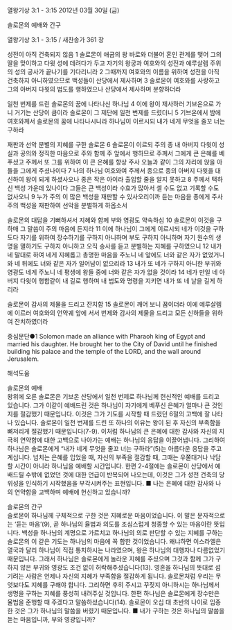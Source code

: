 열왕기상 3:1 - 3:15 
2012년 03월 30일 (금)

솔로몬의 예배와 간구



열왕기상 3:1 - 3:15 / 새찬송가 361 장


성전이 아직 건축되지 않음
1 솔로몬이 애굽의 왕 바로와 더불어 혼인 관계를 맺어 그의 딸을 맞이하고 다윗 성에 데려다가 두고 자기의 왕궁과 여호와의 성전과 예루살렘 주위의 성의 공사가 끝나기를 기다리니라 2 그때까지 여호와의 이름을 위하여 성전을 아직 건축하지 아니하였으므로 백성들이 산당에서 제사하며 3 솔로몬이 여호와를 사랑하고 그의 아버지 다윗의 법도를 행하였으나 산당에서 제사하며 분향하더라

일천 번제를 드린 솔로몬의 꿈에 나타나신 하나님
4 이에 왕이 제사하러 기브온으로 가니 거기는 산당이 큼이라 솔로몬이 그 제단에 일천 번제를 드렸더니 5 기브온에서 밤에 여호와께서 솔로몬의 꿈에 나타나시니라 하나님이 이르시되 내가 네게 무엇을 줄꼬 너는 구하라

재판과 선악 분별의 지혜를 구한 솔로몬
6 솔로몬이 이르되 주의 종 내 아버지 다윗이 성실과 공의와 정직한 마음으로 주와 함께 주 앞에서 행하므로 주께서 그에게 큰 은혜를 베푸셨고 주께서 또 그를 위하여 이 큰 은혜를 항상 주사 오늘과 같이 그의 자리에 앉을 아들을 그에게 주셨나이다 7 나의 하나님 여호와여 주께서 종으로 종의 아버지 다윗을 대신하여 왕이 되게 하셨사오나 종은 작은 아이라 출입할 줄을 알지 못하고 8 주께서 택하신 백성 가운데 있나이다 그들은 큰 백성이라 수효가 많아서 셀 수도 없고 기록할 수도 없사오니 9 누가 주의 이 많은 백성을 재판할 수 있사오리이까 듣는 마음을 종에게 주사 주의 백성을 재판하여 선악을 분별하게 하옵소서

솔로몬의 대답을 기뻐하셔서 지혜와 함께 부와 영광도 약속하심
10 솔로몬이 이것을 구하매 그 말씀이 주의 마음에 든지라 11 이에 하나님이 그에게 이르시되 네가 이것을 구하도다 자기를 위하여 장수하기를 구하지 아니하며 부도 구하지 아니하며 자기 원수의 생명을 멸하기도 구하지 아니하고 오직 송사를 듣고 분별하는 지혜를 구하였으니 12 내가 네 말대로 하여 네게 지혜롭고 총명한 마음을 주노니 네 앞에도 너와 같은 자가 없었거니와 네 뒤에도 너와 같은 자가 일어남이 없으리라 13 내가 또 네가 구하지 아니한 부귀와 영광도 네게 주노니 네 평생에 왕들 중에 너와 같은 자가 없을 것이라 14 네가 만일 네 아버지 다윗이 행함같이 내 길로 행하며 내 법도와 명령을 지키면 내가 또 네 날을 길게 하리라

솔로몬이 감사의 제물을 드리고 잔치함
15 솔로몬이 깨어 보니 꿈이더라 이에 예루살렘에 이르러 여호와의 언약궤 앞에 서서 번제와 감사의 제물을 드리고 모든 신하들을 위하여 잔치하였더라

중심문단●1 Solomon made an alliance with Pharaoh king of Egypt and married his daughter. He brought her to the City of David until he finished building his palace and the temple of the LORD, and the wall around Jerusalem.

해석도움





솔로몬의 예배  
왕위에 오른 솔로몬은 기브온 산당에서 일천 번제로 하나님께 헌신적인 예배를 드리고 있습니다. 그가 이같이 예배드린 것은 하나님이 자기에게 베푸신 은혜가 얼마나 큰 것인지를 절감했기 때문입니다. 이것은 그가 기도를 시작할 때 드렸던 6절의 고백에 잘 나타나 있습니다. 솔로몬이 일천 번제를 드린 또 하나의 이유는 왕이 된 후 자신의 부족함을 뼈저리게 절감했기 때문입니다(7-9). 이처럼 하나님의 큰 은혜에 대한 감사와 자신의 지극히 연약함에 대한 고백으로 나아가는 예배는 하나님의 응답을 이끌어냅니다. 그리하여 하나님은 솔로몬에게 “내가 네게 무엇을 줄꼬 너는 구하라”(5)는 아름다운 응답을 주고 계십니다. 넘치는 은혜를 입었을 때, 자신의 부족을 절감할 때, 그때는 우쭐대거나 낙담할 시간이 아니라 하나님을 예배할 시간입니다. 한편 2-4절에는 솔로몬이 산당에서 예배드릴 수밖에 없었던 것에 대한 언급이 반복되어 나오는데, 이것은 그가 성전 건축의 당위성을 인식하기 시작했음을 부각시켜주는 표현입니다.
■ 나는 은혜에 대한 감사와 나의 연약함을 고백하며 예배에 헌신하고 있습니까?

솔로몬의 간구  
솔로몬이 하나님께 구체적으로 구한 것은 지혜로운 마음이었습니다. 이 말은 문자적으로는 ‘듣는 마음’(9), 곧 하나님의 율법과 의도를 조심스럽게 청종할 수 있는 마음이란 뜻입니다. 백성을 하나님의 계명으로 가르치고 하나님의 의로 판단할 수 있는 지혜를 구하는 솔로몬의 이 같은 기도는 하나님의 마음에 꼭 합한 것이었습니다. 왜냐하면 이스라엘은 열국과 달리 하나님이 직접 통치하시는 나라였으며, 왕은 하나님의 대행자나 다름없었기 때문입니다. 그래서 하나님은 솔로몬에게 놀라운 지혜를 주셨으며 그것과 함께 그가 구하지 않은 부귀와 영광도 조건 없이 허락해주셨습니다(13). 영혼을 하나님의 뜻대로 섬기려는 사람은 언제나 자신의 지혜가 부족함을 절감하게 됩니다. 솔로몬처럼 우리는 무엇보다도 지혜를 구해야 합니다. 그리하면 후히 주시고 꾸짖지 아니하시는 하나님께서 생명을 구하는 지혜를 풍성히 내려주실 것입니다. 한편 하나님은 솔로몬에게 장수만은 율법을 준행할 때 주겠다고 말씀하셨습니다(14). 솔로몬이 오십 대 초반의 나이로 임종한 것은 그가 하나님의 말씀을 버렸기 때문입니다.
■ 내가 구하는 것은 하나님의 말씀을 듣는 마음입니까, 부와 영광입니까?